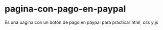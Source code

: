 # pagina-con-pago-en-paypal
Es una pagina con un botón de pago en paypal para practicar html, css y js
